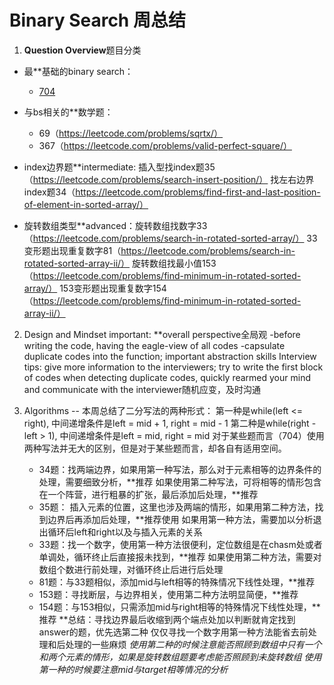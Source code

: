 # Binary Search 周总结
1. **Question Overview**题目分类

* 最**基础的binary search： 
   * [704](https://leetcode.com/problems/binary-search)

* 与bs相关的**数学题：
   * 69（https://leetcode.com/problems/sqrtx/）
   * 367（https://leetcode.com/problems/valid-perfect-square/）
* index边界题**intermediate: 插入型找index题35（https://leetcode.com/problems/search-insert-position/）
                 找左右边界index题34（https://leetcode.com/problems/find-first-and-last-position-of-element-in-sorted-array/）
* 旋转数组类型**advanced：旋转数组找数字33（https://leetcode.com/problems/search-in-rotated-sorted-array/）
                       33变形题出现重复数字81（https://leetcode.com/problems/search-in-rotated-sorted-array-ii/）
                       旋转数组找最小值153（https://leetcode.com/problems/find-minimum-in-rotated-sorted-array/）
                       153变形题出现重复数字154（https://leetcode.com/problems/find-minimum-in-rotated-sorted-array-ii/）

2. Design and Mindset
important: **overall perspective全局观
            -before writing the code, having the eagle-view of all codes
            -capsulate duplicate codes into the function; important abstraction skills
Interview tips: give more information to the interviewers; try to write the first block of codes
when detecting duplicate codes, quickly rearmed your mind and communicate with the interviewer随机应变，及时沟通

3. Algorithms
-- 本周总结了二分写法的两种形式：
   第一种是while(left <= right), 中间递增条件是left = mid + 1, right = mid - 1
   第二种是while(right - left > 1), 中间递增条件是left = mid, right = mid
   对于某些题而言（704）使用两种写法并无大的区别，但是对于某些题而言，却各自有适用空间。
   - 34题：找两端边界，如果用第一种写法，那么对于元素相等的边界条件的处理，需要细致分析，**推荐
          如果使用第二种写法，可将相等的情形包含在一个阵营，进行粗暴的扩张，最后添加后处理，**推荐
   - 35题： 插入元素的位置，这里也涉及两端的情形，如果用第二种方法，找到边界后再添加后处理，**推荐使用
           如果用第一种方法，需要加以分析退出循环后left和right以及与插入元素的关系
   - 33题：找一个数字，使用第一种方法很便利，定位数组是在chasm处或者单调处，循环终止后直接报未找到，**推荐
           如果使用第二种方法，需要对数组个数进行前处理，对循环终止后进行后处理
   - 81题：与33题相似，添加mid与left相等的特殊情况下线性处理，**推荐
   - 153题：寻找断层，与边界相关，使用第二种方法明显简便，**推荐
   - 154题：与153相似，只需添加mid与right相等的特殊情况下线性处理，**推荐
**总结：寻找边界最后收缩到两个端点处加以判断就肯定找到answer的题，优先选第二种
       仅仅寻找一个数字用第一种方法能省去前处理和后处理的一些麻烦
       *使用第二种的时候注意能否照顾到数组中只有一个和两个元素的情形，如果是旋转数组题要考虑能否照顾到未旋转数组*
       *使用第一种的时候要注意mid与target相等情况的分析*


                